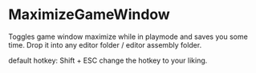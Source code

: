 # MaximizeGameWindow
Toggles game window maximize while in playmode and saves you some time.
Drop it into any editor folder / editor assembly folder.

default hotkey: Shift + ESC
change the hotkey to your liking.
